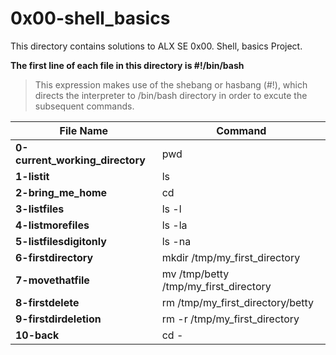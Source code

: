 # 0x00-shell_basics

This directory contains solutions to ALX SE 0x00. Shell, basics Project.

**The first line of each file in this directory is #!/bin/bash**
>This expression makes use of the shebang or hasbang (#!), which directs the interpreter to /bin/bash directory in order to excute the subsequent commands.

|File Name | Command |
| -------- | ------- |
|**0-current_working_directory** | pwd |
| **1-listit** | ls |
| **2-bring_me_home** | cd |
| **3-listfiles** | ls -l |
| **4-listmorefiles** | ls -la|
| **5-listfilesdigitonly** | ls -na |
| **6-firstdirectory** | mkdir /tmp/my_first_directory |
| **7-movethatfile** | mv /tmp/betty /tmp/my_first_directory |
| **8-firstdelete** | rm /tmp/my_first_directory/betty |
| **9-firstdirdeletion** | rm -r /tmp/my_first_directory |
| **10-back** | cd - |
